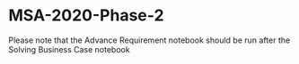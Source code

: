 # MSA-2020-Phase-2

Please note that the Advance Requirement notebook should be run after the Solving Business Case notebook
